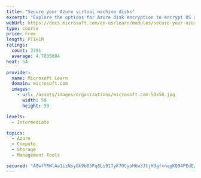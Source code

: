 ```yaml
---
title: "Secure your Azure virtual machine disks"
excerpt: "Explore the options for Azure disk encryption to encrypt OS and data disks on existing and new virtual machines."
webUrl: https://docs.microsoft.com/en-us/learn/modules/secure-your-azure-virtual-machine-disks/
type: course
price: Free
length: PT1H1M
ratings:
  count: 3791
  average: 4.7035084
heat: 54

provider:
  name: Microsoft Learn
  domain: microsoft.com
  images:
    - url: /assets/images/organizations/microsoft.com-50x50.jpg
      width: 50
      height: 50

levels:
  - Intermediate

topics:
  - Azure
  - Compute
  - Storage
  - Management Tools

secured: "A0wfYRWlAa1izNsyGk9b85Pq8Li91TyK7OCyoH6w3JtjH3gfxnqgKQ94PEdE/iSok9GRXv2vV093Js3XQZGuJmsCkH3JrMXneoQUAlzqrDgXoGgN4DTliq0DLFDzCIZAHlAldgsmdBPtx1ILyH51I8TgwtfiMoefI7BD6wQ3IOYBfUVkCAFKFJ7243E0uzCeZeJfVtir9Xb3xkAyd6t7AemddK3yJ2l0rAw7co5+0NLiOTysk2Dl8ox/jPFL+VX2gK1a5NK4wpmrY2PiFeC8RXClIOBfdBEDfHoEHPWs8QkOBRd5WS6Sz8N1NXN4TbWZtFNdDJLRuNUFebvokyLERde5KyBcB6DA34oSv7ZUC2M3IECezNtn04ovrjRDq4m3l4iGnI5UGF/lex3737xj3vPTzcSevsjNkNM/4ONOOAk=;HLbVFgC/J6mDf91cQ+xIpA=="
---
```


